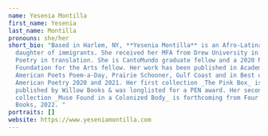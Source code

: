 ```yaml
---
name: Yesenia Montilla
first_name: Yesenia
last_name: Montilla
pronouns: she/her
short_bio: "Based in Harlem, NY, **Yesenia Montilla** is an Afro-Latina poet & a
  daughter of immigrants. She received her MFA from Drew University in Poetry &
  Poetry in translation. She is CantoMundo graduate fellow and a 2020 New York
  Foundation for the Arts fellow. Her work has been published in Academy of
  American Poets Poem-a-Day, Prairie Schooner, Gulf Coast and in Best of
  American Poetry 2020 and 2021. Her first collection _The Pink Box_ is
  published by Willow Books & was longlisted for a PEN award. Her second
  collection _Muse Found in a Colonized Body_ is forthcoming from Four Way
  Books, 2022. "
portraits: []
website: https://www.yeseniamontilla.com
---
```

